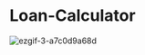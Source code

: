 # Loan-Calculator
![ezgif-3-a7c0d9a68d](https://github.com/samratchakraborty422000/Loan-Calculator/assets/121852717/9023496a-f515-46fa-acbf-4a9e3634cb13)
